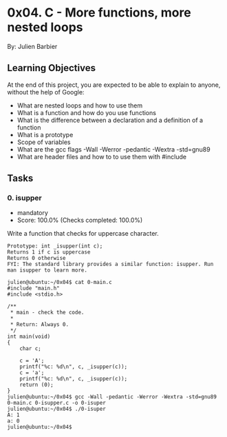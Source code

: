 # 0x04. C - More functions, more nested loops
By: Julien Barbier

## Learning Objectives

At the end of this project, you are expected to be able to explain to anyone, without the help of Google:

- What are nested loops and how to use them
- What is a function and how do you use functions
- What is the difference between a declaration and a definition of a function
- What is a prototype
- Scope of variables
- What are the gcc flags -Wall -Werror -pedantic -Wextra -std=gnu89
- What are header files and how to to use them with #include

## Tasks

### 0. isupper
- mandatory
- Score: 100.0% (Checks completed: 100.0%)

Write a function that checks for uppercase character.

	Prototype: int _isupper(int c);
	Returns 1 if c is uppercase
	Returns 0 otherwise
	FYI: The standard library provides a similar function: isupper. Run man isupper to learn more.

	julien@ubuntu:~/0x04$ cat 0-main.c
	#include "main.h"
	#include <stdio.h>

	/**
	 * main - check the code.
	 *
	 * Return: Always 0.
	 */
	int main(void)
	{
	    char c;

	    c = 'A';
	    printf("%c: %d\n", c, _isupper(c));
	    c = 'a';
	    printf("%c: %d\n", c, _isupper(c));
	    return (0);
	}
	julien@ubuntu:~/0x04$ gcc -Wall -pedantic -Werror -Wextra -std=gnu89 0-main.c 0-isupper.c -o 0-isuper
	julien@ubuntu:~/0x04$ ./0-isuper 
	A: 1
	a: 0
	julien@ubuntu:~/0x04$ 


